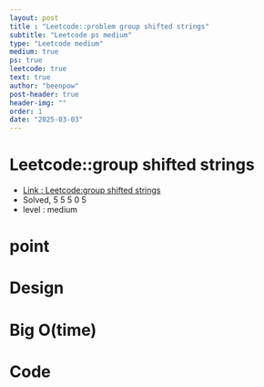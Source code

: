 ```yaml
---
layout: post
title : "Leetcode::problem group shifted strings"
subtitle: "Leetcode ps medium"
type: "Leetcode medium"
medium: true
ps: true
leetcode: true
text: true
author: "beenpow"
post-header: true
header-img: ""
order: 1
date: "2025-03-03"
---
```


# Leetcode::group shifted strings
- [Link : Leetcode:group shifted strings]()
- Solved, 5 5 5 0 5
- level : medium
# point

# Design


# Big O(time)

# Code

```cpp

```